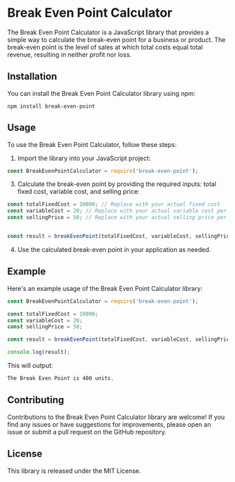 # Break Even Point Calculator

The Break Even Point Calculator is a JavaScript library that provides a simple way to calculate the break-even point for a business or product. The break-even point is the level of sales at which total costs equal total revenue, resulting in neither profit nor loss.

## Installation
You can install the Break Even Point Calculator library using npm:

```shell
npm install break-even-point
```

## Usage
To use the Break Even Point Calculator, follow these steps:

1. Import the library into your JavaScript project:
```javascript
const BreakEvenPointCalculator = require('break-even-point');
```

3. Calculate the break-even point by providing the required inputs: total fixed cost, variable cost, and selling price:

```javascript
const totalFixedCost = 10000; // Replace with your actual fixed cost
const variableCost = 20; // Replace with your actual variable cost per unit
const sellingPrice = 50; // Replace with your actual selling price per unit


const result = breakEvenPoint(totalFixedCost, variableCost, sellingPrice);
```

4. Use the calculated break-even point in your application as needed.


## Example

Here's an example usage of the Break Even Point Calculator library:

```javascript
const BreakEvenPointCalculator = require('break-even-point');

const totalFixedCost = 10000;
const variableCost = 20;
const sellingPrice = 50;

const result = breakEvenPoint(totalFixedCost, variableCost, sellingPrice);

console.log(result);
```

This will output:

```css
The Break Even Point is 400 units.
```

## Contributing
Contributions to the Break Even Point Calculator library are welcome! If you find any issues or have suggestions for improvements, please open an issue or submit a pull request on the GitHub repository.

## License
This library is released under the MIT License.